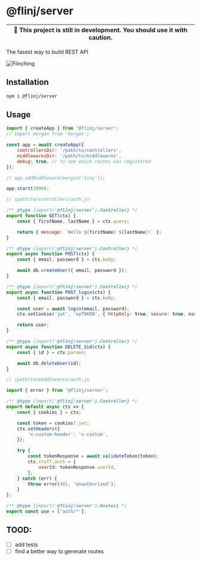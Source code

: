 # @flinj/server

| :construction: This project is still in development. You should use it with caution. |
| ------------------------------------------------------------------------------------ |

The fasest way to build REST API

![Flinching](https://media.giphy.com/media/TpXiNmXLdpOaEENYci/giphy.gif)

## Installation

```bash
npm i @flinj/server
```

## Usage

```js
import { createApp } from '@flinj/server';
// import morgan from 'morgan';

const app = await createApp({
	controllersDir: '/path/to/controllers',
	middlewaresDir: '/path/to/middlewares',
	debug: true, // to see which routes was registered
});

// app.addMiddleware(morgan('tiny'));

app.start(3000);
```

```js
// /path/to/controllers/auth.js

/** @type {import('@flinj/server').Controller} */
export function GET(ctx) {
	const { firstName, lastName } = ctx.query;

	return { message: `Hello ${firstName} ${lastName}!` };
}

/** @type {import('@flinj/server').Controller} */
export async function POST(ctx) {
	const { email, password } = ctx.body;

	await db.createUser({ email, password });
}

/** @type {import('@flinj/server').Controller} */
export async function POST_login(ctx) {
	const { email, password } = ctx.body;

	const user = await login(email, password);
	ctx.setCookie('jwt', 'eyTOKEN', { httpOnly: true, secure: true, maxAge: 1000 * 60 * 60 * 24 * 3 });

	return user;
}

/** @type {import('@flinj/server').Controller} */
export async function DELETE_$id(ctx) {
	const { id } = ctx.params;

	await db.deleteUser(id);
}
```

```js
// /path/to/middlewares/auth.js

import { error } from '@flinj/server';

/** @type {import('@flinj/server').Controller} */
export default async ctx => {
	const { cookies } = ctx;

	const token = cookies?.jwt;
	ctx.setHeaders({
		'x-custom-header': 'x-custom',
	});

	try {
		const tokenResponse = await validateToken(token);
		ctx.stuff.auth = {
			userId: tokenResponse.userId,
		};
	} catch (err) {
		throw error(401, 'Unauthorized');
	}
};

/** @type {import('@flinj/server').Routes} */
export const use = ['auth/*'];
```

## TOOD:

- [ ] add tests
- [ ] find a better way to generate routes
